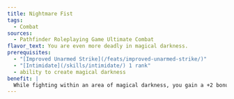 ```yaml
---
title: Nightmare Fist
tags:
  - Combat
sources:
  - Pathfinder Roleplaying Game Ultimate Combat
flavor_text: You are even more deadly in magical darkness.
prerequisites:
  - "[Improved Unarmed Strike](/feats/improved-unarmed-strike/)"
  - "[Intimidate](/skills/intimidate/) 1 rank"
  - ability to create magical darkness
benefit: |
  While fighting within an area of magical darkness, you gain a +2 bonus on damage rolls with unarmed strikes, or a +4 bonus against opponents that are shaken, frightened, or panicked. You also gain a +2 morale bonus on [Acrobatics](/skills/acrobatics/) and [Intimidate](/skills/intimidate/) checks.
---
```


